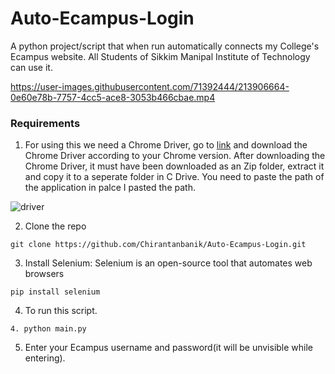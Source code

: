 # Auto-Ecampus-Login

A python project/script that when run automatically connects my College's Ecampus website. All Students of Sikkim Manipal Institute of Technology can use it.

https://user-images.githubusercontent.com/71392444/213906664-0e60e78b-7757-4cc5-ace8-3053b466cbae.mp4

### Requirements

1. For using this we need a Chrome Driver, go to [link](https://chromedriver.chromium.org/downloads) and download the Chrome Driver according to your Chrome version.
After downloading the Chrome Driver, it must have been downloaded as an Zip folder, extract it and copy it to a seperate folder in C Drive. You need to paste the path of the application in palce I pasted the path.

![driver](https://user-images.githubusercontent.com/71392444/213907035-dbaffab4-6fd3-4f68-8df4-1bf445887b6a.png)

2. Clone the repo
```
git clone https://github.com/Chirantanbanik/Auto-Ecampus-Login.git
```
3. Install Selenium: Selenium is an open-source tool that automates web browsers
``` 
pip install selenium
```
4. To run this script.
```
4. python main.py
```
5. Enter your Ecampus username and password(it will be unvisible while entering).





